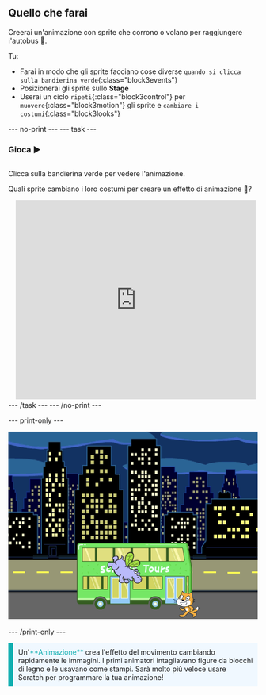 ## Quello che farai

Creerai un'animazione con sprite che corrono o volano per raggiungere l'autobus 🚌.

Tu:
+ Farai in modo che gli sprite facciano cose diverse `quando si clicca sulla bandierina verde`{:class="block3events"}
+ Posizionerai gli sprite sullo **Stage**
+ Userai un ciclo `ripeti`{:class="block3control"} per `muovere`{:class="block3motion"} gli sprite e `cambiare i costumi`{:class="block3looks"}

--- no-print ---
--- task ---

### Gioca ▶️
<div style="display: flex; flex-wrap: wrap">
<div style="flex-basis: 200px; flex-grow: 1">  

Clicca sulla bandierina verde per vedere l'animazione. 

Quali sprite cambiano i loro costumi per creare un effetto di animazione 🎥?
</div>
<div class="scratch-preview" style="margin-left: 15px;">
  <iframe allowtransparency="true" width="485" height="402" src="https://scratch.mit.edu/projects/embed/946029360/?autostart=false" frameborder="0"></iframe>
</div>
</div>
--- /task ---
--- /no-print ---

--- print-only ---

![Il progetto completo.](images/hippo-flies.png)

--- /print-only ---

<p style="border-left: solid; border-width:10px; border-color: #0faeb0; background-color: aliceblue; padding: 10px;">
Un'<span style="color: #0faeb0">**Animazione**</span> crea l'effetto del movimento cambiando rapidamente le immagini. I primi animatori intagliavano figure da blocchi di legno e le usavano come stampi. Sarà molto più veloce usare Scratch per programmare la tua animazione!
</p>
